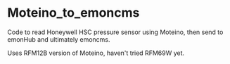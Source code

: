 # Moteino_to_emoncms
Code to read Honeywell HSC pressure sensor using Moteino, then send to emonHub and ultimately emoncms.  

Uses RFM12B version of Moteino, haven't tried RFM69W yet.

